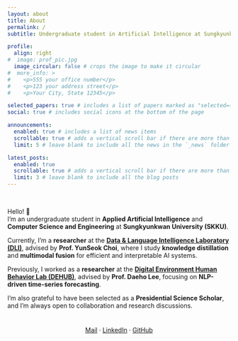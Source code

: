 ```yaml
---
layout: about
title: About
permalink: /
subtitle: Undergraduate student in Artificial Intelligence at Sungkyunkwan University.

profile:
  align: right
#  image: prof_pic.jpg
  image_circular: false # crops the image to make it circular
#  more_info: >
#    <p>555 your office number</p>
#    <p>123 your address street</p>
#    <p>Your City, State 12345</p>

selected_papers: true # includes a list of papers marked as "selected={true}"
social: true # includes social icons at the bottom of the page

announcements:
  enabled: true # includes a list of news items
  scrollable: true # adds a vertical scroll bar if there are more than 3 news items
  limit: 5 # leave blank to include all the news in the `_news` folder

latest_posts:
  enabled: true
  scrollable: true # adds a vertical scroll bar if there are more than 3 new posts items
  limit: 3 # leave blank to include all the blog posts
---
```


<br>

Hello! 👋  
I’m an undergraduate student in **Applied Artificial Intelligence** and **Computer Science and Engineering** at **Sungkyunkwan University (SKKU)**.  

Currently, I’m a **researcher** at the **[Data & Language Intelligence Laboratory (DLI)](https://dli.skku.edu/)**, advised by **Prof. YunSeok Choi**, where I study **knowledge distillation** and **multimodal fusion** for efficient and interpretable AI systems.  

Previously, I worked as a **researcher** at the **[Digital Environment Human Behavior Lab (DEHUB)](https://swb.skku.edu/dehublab/index.do)**, advised by **Prof. Daeho Lee**, focusing on **NLP-driven time-series forecasting**.  

I’m also grateful to have been selected as a **Presidential Science Scholar**, and I’m always open to collaboration and research discussions.  

<br>
<div style="text-align: center; margin-top: 0.5em;">
  <a href="mailto:at100@g.skku.edu">Mail</a> · 
  <a href="https://www.linkedin.com/in/bellissimo-ai">LinkedIn</a> · 
  <a href="https://github.com/Bellissimo-AI">GitHub</a>
</div>